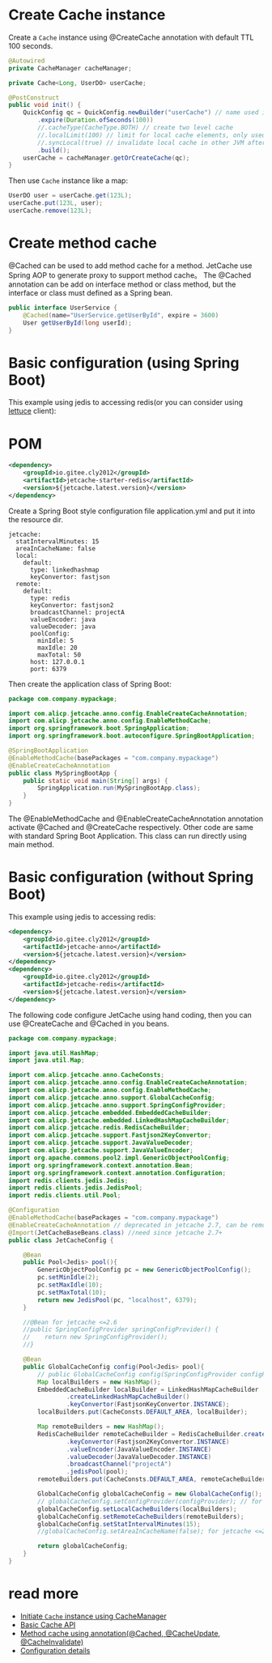 
# Create Cache instance
Create a ```Cache``` instance using @CreateCache annotation with default TTL 100 seconds.
```java
@Autowired
private CacheManager cacheManager;

private Cache<Long, UserDO> userCache;

@PostConstruct
public void init() {
    QuickConfig qc = QuickConfig.newBuilder("userCache") // name used in statistical information
        .expire(Duration.ofSeconds(100))
        //.cacheType(CacheType.BOTH) // create two level cache
        //.localLimit(100) // limit for local cache elements, only used for CacheType.LOCAL and CacheType.BOTH
        //.syncLocal(true) // invalidate local cache in other JVM after updates, only used for CacheType.BOTH, need set broadcastChannel in configuration. 
        .build();
    userCache = cacheManager.getOrCreateCache(qc);
}
```
Then use ```Cache``` instance like a map:
```java
UserDO user = userCache.get(123L);
userCache.put(123L, user);
userCache.remove(123L);
```

# Create method cache
@Cached can be used to add method cache for a method. 
JetCache use Spring AOP to generate proxy to support method cache。
The @Cached annotation can be add on interface method or class method, but the interface or class must defined as a Spring bean.
```java
public interface UserService {
    @Cached(name="UserService.getUserById", expire = 3600)
    User getUserById(long userId);
}
```

# Basic configuration (using Spring Boot)
This example using jedis to accessing redis(or you can consider using [lettuce](RedisWithLettuce.md) client): 
# POM
```xml
<dependency>
    <groupId>io.gitee.cly2012</groupId>
    <artifactId>jetcache-starter-redis</artifactId>
    <version>${jetcache.latest.version}</version>
</dependency>
```
Create a Spring Boot style configuration file application.yml and put it into the resource dir. 
```
jetcache:
  statIntervalMinutes: 15
  areaInCacheName: false
  local:
    default:
      type: linkedhashmap
      keyConvertor: fastjson
  remote:
    default:
      type: redis
      keyConvertor: fastjson2
      broadcastChannel: projectA
      valueEncoder: java
      valueDecoder: java
      poolConfig:
        minIdle: 5
        maxIdle: 20
        maxTotal: 50
      host: 127.0.0.1
      port: 6379
```
Then create the application class of Spring Boot:
```java
package com.company.mypackage;

import com.alicp.jetcache.anno.config.EnableCreateCacheAnnotation;
import com.alicp.jetcache.anno.config.EnableMethodCache;
import org.springframework.boot.SpringApplication;
import org.springframework.boot.autoconfigure.SpringBootApplication;

@SpringBootApplication
@EnableMethodCache(basePackages = "com.company.mypackage")
@EnableCreateCacheAnnotation
public class MySpringBootApp {
    public static void main(String[] args) {
        SpringApplication.run(MySpringBootApp.class);
    }
}

```
The @EnableMethodCache and @EnableCreateCacheAnnotation annotation activate @Cached and @CreateCache respectively.
Other code are same with standard Spring Boot Application. This class can run directly using main method.

# Basic configuration (without Spring Boot)
This example using jedis to accessing redis: 
```xml
<dependency>
    <groupId>io.gitee.cly2012</groupId>
    <artifactId>jetcache-anno</artifactId>
    <version>${jetcache.latest.version}</version>
</dependency>
<dependency>
    <groupId>io.gitee.cly2012</groupId>
    <artifactId>jetcache-redis</artifactId>
    <version>${jetcache.latest.version}</version>
</dependency>
```
The following code configure JetCache using hand coding, then you can use @CreateCache and @Cached in you beans.
```java
package com.company.mypackage;

import java.util.HashMap;
import java.util.Map;

import com.alicp.jetcache.anno.CacheConsts;
import com.alicp.jetcache.anno.config.EnableCreateCacheAnnotation;
import com.alicp.jetcache.anno.config.EnableMethodCache;
import com.alicp.jetcache.anno.support.GlobalCacheConfig;
import com.alicp.jetcache.anno.support.SpringConfigProvider;
import com.alicp.jetcache.embedded.EmbeddedCacheBuilder;
import com.alicp.jetcache.embedded.LinkedHashMapCacheBuilder;
import com.alicp.jetcache.redis.RedisCacheBuilder;
import com.alicp.jetcache.support.Fastjson2KeyConvertor;
import com.alicp.jetcache.support.JavaValueDecoder;
import com.alicp.jetcache.support.JavaValueEncoder;
import org.apache.commons.pool2.impl.GenericObjectPoolConfig;
import org.springframework.context.annotation.Bean;
import org.springframework.context.annotation.Configuration;
import redis.clients.jedis.Jedis;
import redis.clients.jedis.JedisPool;
import redis.clients.util.Pool;

@Configuration
@EnableMethodCache(basePackages = "com.company.mypackage")
@EnableCreateCacheAnnotation // deprecated in jetcache 2.7, can be removed if @CreateCache is not used
@Import(JetCacheBaseBeans.class) //need since jetcache 2.7+
public class JetCacheConfig {

    @Bean
    public Pool<Jedis> pool(){
        GenericObjectPoolConfig pc = new GenericObjectPoolConfig();
        pc.setMinIdle(2);
        pc.setMaxIdle(10);
        pc.setMaxTotal(10);
        return new JedisPool(pc, "localhost", 6379);
    }

    //@Bean for jetcache <=2.6 
    //public SpringConfigProvider springConfigProvider() {
    //    return new SpringConfigProvider();
    //}

    @Bean
    public GlobalCacheConfig config(Pool<Jedis> pool){
        // public GlobalCacheConfig config(SpringConfigProvider configProvider, Pool<Jedis> pool){ // for jetcache <=2.5 
        Map localBuilders = new HashMap();
        EmbeddedCacheBuilder localBuilder = LinkedHashMapCacheBuilder
                .createLinkedHashMapCacheBuilder()
                .keyConvertor(FastjsonKeyConvertor.INSTANCE);
        localBuilders.put(CacheConsts.DEFAULT_AREA, localBuilder);

        Map remoteBuilders = new HashMap();
        RedisCacheBuilder remoteCacheBuilder = RedisCacheBuilder.createRedisCacheBuilder()
                .keyConvertor(Fastjson2KeyConvertor.INSTANCE)
                .valueEncoder(JavaValueEncoder.INSTANCE)
                .valueDecoder(JavaValueDecoder.INSTANCE)
                .broadcastChannel("projectA")
                .jedisPool(pool);
        remoteBuilders.put(CacheConsts.DEFAULT_AREA, remoteCacheBuilder);

        GlobalCacheConfig globalCacheConfig = new GlobalCacheConfig();
        // globalCacheConfig.setConfigProvider(configProvider); // for jetcache <= 2.5
        globalCacheConfig.setLocalCacheBuilders(localBuilders);
        globalCacheConfig.setRemoteCacheBuilders(remoteBuilders);
        globalCacheConfig.setStatIntervalMinutes(15);
        //globalCacheConfig.setAreaInCacheName(false); for jetcache <=2.6 

        return globalCacheConfig;
    }
}

```

# read more
* [Initiate ```Cache``` instance using CacheManager](CreateCache.md)
* [Basic Cache API](CacheAPI.md)
* [Method cache using annotation(@Cached, @CacheUpdate, @CacheInvalidate)](MethodCache.md)
* [Configuration details](Config.md)